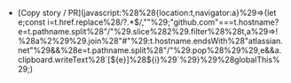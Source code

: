 * [Copy story / PR](javascript:%28%28{location:t,navigator:a}%29=>{let e;const i=t.href.replace%28/?.*$/,""%29;"github.com"===t.hostname?e=t.pathname.split%28"/"%29.slice%282%29.filter%28%28t,a%29=>!%28a%2%29%29.join%28"#"%29:t.hostname.endsWith%28"atlassian.net"%29&&%28e=t.pathname.split%28"/"%29.pop%28%29%29,e&&a.clipboard.writeText%28`[${e}]%28${i}%29`%29}%29%28globalThis%29;)
